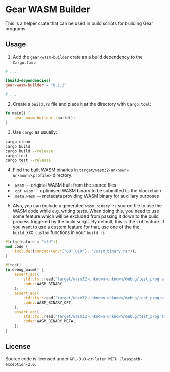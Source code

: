 # Gear WASM Builder

This is a helper crate that can be used in build scripts for building Gear programs.

## Usage

1. Add the `gear-wasm-builder` crate as a build dependency to the `Cargo.toml`:

```toml
# ...

[build-dependencies]
gear-wasm-builder = "0.1.2"

# ...
```

2. Create a `build.rs` file and place it at the directory with `Cargo.toml`:

```rust
fn main() {
    gear_wasm_builder::build();
}
```

3. Use `cargo` as usually:

```bash
cargo clean
cargo build
cargo build --release
cargo test
cargo test --release
```

4. Find the built WASM binaries in `target/wasm32-unknown-unknown/<profile>` directory:

- `.wasm` — original WASM built from the source files
- `.opt.wasm` — optimised WASM binary to be submitted to the blockchain
- `.meta.wasm` — metadata providing WASM binary for auxiliary purposes

5. Also, you can include a generated `wasm_binary.rs` source file to use the WASM code while e.g. writing tests. When doing this, you need to use some feature which will be excluded from passing it down to the build process triggered by the build script. By default, this is the `std` feature. If you want to use a custom feature for that, use one of the the `build_XXX_custom` functions in your `build.rs`

```rust
#[cfg(feature = "std")]
mod code {
    include!(concat!(env!("OUT_DIR"), "/wasm_binary.rs"));
}

#[test]
fn debug_wasm() {
    assert_eq!(
        std::fs::read("target/wasm32-unknown-unknown/debug/test_program.wasm").unwrap(),
        code::WASM_BINARY,
    );
    assert_eq!(
        std::fs::read("target/wasm32-unknown-unknown/debug/test_program.opt.wasm").unwrap(),
        code::WASM_BINARY_OPT,
    );
    assert_eq!(
        std::fs::read("target/wasm32-unknown-unknown/debug/test_program.meta.wasm").unwrap(),
        code::WASM_BINARY_META,
    );
}
```

## License

Source code is licensed under `GPL-3.0-or-later WITH Classpath-exception-2.0`.

